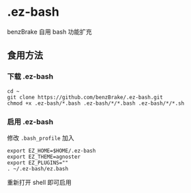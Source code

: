<!--
 * @Author: Ryan
 * @Date: 2021-02-26 08:58:23
 * @LastEditTime: 2021-02-26 08:58:55
 * @LastEditors: Ryan
 * @Description: 
 * @FilePath: \VPSReady\.ez\README.md
-->
# .ez-bash
benzBrake 自用 bash 功能扩充

## 食用方法
### 下载 .ez-bash
```shell
cd ~
git clone https://github.com/benzBrake/.ez-bash.git
chmod +x .ez-bash/*.bash .ez-bash/*/*.bash .ez-bash/*/*.sh
```
### 启用 .ez-bash

修改 `.bash_profile` 加入
```shell
export EZ_HOME=$HOME/.ez-bash
export EZ_THEME=agnoster
export EZ_PLUGINS=""
. ~/.ez-bash/ez.bash
```
重新打开 shell 即可启用
